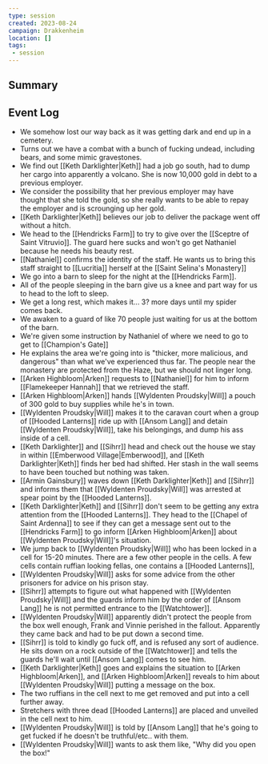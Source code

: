 ```yaml
---
type: session
created: 2023-08-24
campaign: Drakkenheim
location: []
tags:
 - session
---
```



## Summary

## Event Log

- We somehow lost our way back as it was getting dark and end up in a cemetery.
- Turns out we have a combat with a bunch of fucking undead, including bears, and some mimic gravestones.
- We find out [[Keth Darklighter|Keth]] had a job go south, had to dump her cargo into apparently a volcano. She is now 10,000 gold in debt to a previous employer.
- We consider the possibility that her previous employer may have thought that she told the gold, so she really wants to be able to repay the employer and is scrounging up her gold.
- [[Keth Darklighter|Keth]] believes our job to deliver the package went off without a hitch.
- We head to the [[Hendricks Farm]] to try to give over the [[Sceptre of Saint Vitruvio]]. The guard here sucks and won't go get Nathaniel because he needs his beauty rest.
- [[Nathaniel]] confirms the identity of the staff. He wants us to bring this staff straight to [[Lucritia]] herself at the [[Saint Selina's Monastery]]
- We go into a barn to sleep for the night at the [[Hendricks Farm]].
- All of the people sleeping in the barn give us a knee and part way for us to head to the loft to sleep.
- We get a long rest, which makes it... 3? more days until my spider comes back.
- We awaken to a guard of like 70 people just waiting for us at the bottom of the barn.
- We're given some instruction by Nathaniel of where we need to go to get to [[Champion's Gate]]
- He explains the area we're going into is "thicker, more malicious, and dangerous" than what we've experienced thus far. The people near the monastery are protected from the Haze, but we should not linger long.
- [[Arken Highbloom|Arken]] requests to [[Nathaniel]] for him to inform [[Flamekeeper Hannah]] that we retrieved the staff.
- [[Arken Highbloom|Arken]] hands [[Wyldenten Proudsky|Will]] a pouch of 300 gold to buy supplies while he's in town.
- [[Wyldenten Proudsky|Will]] makes it to the caravan court when a group of [[Hooded Lanterns]] ride up with [[Ansom Lang]] and detain [[Wyldenten Proudsky|Will]], take his belongings, and dump his ass inside of a cell.
- [[Keth Darklighter]] and [[Sihrr]] head and check out the house we stay in within [[Emberwood Village|Emberwood]], and [[Keth Darklighter|Keth]] finds her bed had shifted. Her stash in the wall seems to have been touched but nothing was taken.
- [[Armin Gainsbury]] waves down [[Keth Darklighter|Keth]] and [[Sihrr]] and informs them that [[Wyldenten Proudsky|Will]] was arrested at spear point by the [[Hooded Lanterns]].
- [[Keth Darklighter|Keth]] and [[Sihrr]] don't seem to be getting any extra attention from the [[Hooded Lanterns]]. They head to the [[Chapel of Saint Ardenna]] to see if they can get a message sent out to the [[Hendricks Farm]] to go inform [[Arken Highbloom|Arken]] about [[Wyldenten Proudsky|Will]]'s situation.
- We jump back to [[Wyldenten Proudsky|Will]] who has been locked in a cell for 15-20 minutes. There are a few other people in the cells. A few cells contain ruffian looking fellas, one contains a [[Hooded Lanterns]], 
- [[Wyldenten Proudsky|Will]] asks for some advice from the other prisoners for advice on his prison stay.
- [[Sihrr]] attempts to figure out what happened with [[Wyldenten Proudsky|Will]] and the guards inform him by the order of [[Ansom Lang]] he is not permitted entrance to the [[Watchtower]]. 
- [[Wyldenten Proudsky|Will]] apparently didn't protect the people from the box well enough, Frank and Vinnie perished in the fallout. Apparently they came back and had to be put down a second time.
- [[Sihrr]] is told to kindly go fuck off, and is refused any sort of audience. He sits down on a rock outside of the [[Watchtower]] and tells the guards he'll wait until [[Ansom Lang]] comes to see him.
- [[Keth Darklighter|Keth]] goes and explains the situation to [[Arken Highbloom|Arken]], and [[Arken Highbloom|Arken]] reveals to him about [[Wyldenten Proudsky|Will]] putting a message on the box.
- The two ruffians in the cell next to me get removed and put into a cell further away.
- Stretchers with three dead [[Hooded Lanterns]] are placed and unveiled in the cell next to him.
- [[Wyldenten Proudsky|Will]] is told by [[Ansom Lang]] that he's going to get fucked if he doesn't be truthful/etc.. with them.
- [[Wyldenten Proudsky|Will]] wants to ask them like, "Why did you open the box!"